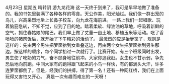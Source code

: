 
4月23日  星期五  晴转阴  游九龙花海
  这一天终于到来了，我可是早早地做了准备的。我的书包里装满了各种各样的零食。天公作美，阳光灿烂。我们像一群出笼的鸟儿，兴高采烈地坐上长鼻子校车，向九龙花海前进。
  一路上我们一起唱歌、玩着脑筋急转，不知不觉，应到了目的地。踏着柔软、绿油油的草地，呼吸着新鲜的空气，抓住春姑娘的尾巴。我们早上做了丈量一亩土地、移植玉米等活动。吃了香喷喷的猪肉饭后，就开始了下午精彩的活动了。
  最激烈的应是抬箩筐了，规则是这样的：先由两个男生把箩筐抬到女重叠这边，再由两个女生把箩筐抬到男生那边。按这样的顺序，每个同学抬过一次就行了。比赛开始。有三个班级同时出发，男生使了吃奶的力气，奋不顾身地往前冲。大家你追我赶。女生也不甘示弱，争先恐后地向前跑。中间大家有的跑得跟飞起来的小鸟一样快，有的都满头大汗，许多连箩筐都倒了。但是，经我们的拼搏，得了第一名！还有一种网红桥，我们在上面玩得又害怕又开心。
  真是一次有趣而难忘的一天呀！
